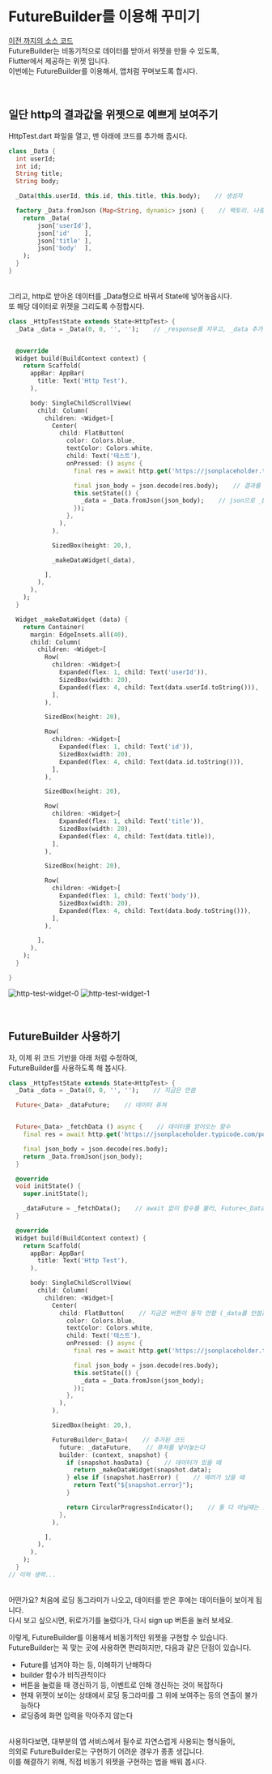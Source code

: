 # FutureBuilder를 이용해 꾸미기
[이전 까지의 소스 코드](sources/http-lib.zip)  
FutureBuilder는 비동기적으로 데이터를 받아서 위젯을 만들 수 있도록,  
Flutter에서 제공하는 위젯 입니다.  
이번에는 FutureBuilder를 이용해서, 앱처럼 꾸며보도록 합시다.  

&nbsp;  
## 일단 http의 결과값을 위젯으로 예쁘게 보여주기
HttpTest.dart 파일을 열고, 맨 아래에 코드를 추가해 줍시다.  

``` dart
class _Data {
  int userId;
  int id;
  String title;
  String body;

  _Data(this.userId, this.id, this.title, this.body);    // 생성자

  factory _Data.fromJson (Map<String, dynamic> json) {    // 팩토리. 나중에 _Data.fromJson()으로 호출
    return _Data(
        json['userId'],
        json['id'    ],
        json['title' ],
        json['body'  ],
    );
  }
}
```

&nbsp;  
그리고, http로 받아온 데이터를 _Data형으로 바꿔서 State에 넣어놓읍시다.  
또 해당 데이터로 위젯을 그리도록 수정합시다.  

``` dart
class _HttpTestState extends State<HttpTest> {
  _Data _data = _Data(0, 0, '', '');    // _response를 지우고, _data 추가


  @override
  Widget build(BuildContext context) {
    return Scaffold(
      appBar: AppBar(
        title: Text('Http Test'),
      ),

      body: SingleChildScrollView(
        child: Column(
          children: <Widget>[
            Center(
              child: FlatButton(
                color: Colors.blue,
                textColor: Colors.white,
                child: Text('테스트'),
                onPressed: () async {
                  final res = await http.get('https://jsonplaceholder.typicode.com/posts/1');

                  final json_body = json.decode(res.body);    // 결과를 json으로 convert
                  this.setState(() {
                    _data = _Data.fromJson(json_body);    // json으로 _Data를 만들어서 갱신
                  });
                },
              ),
            ),

            SizedBox(height: 20,),

            _makeDataWidget(_data),

          ],
        ),
      ),
    );
  }

  Widget _makeDataWidget (data) {
    return Container(
      margin: EdgeInsets.all(40),
      child: Column(
        children: <Widget>[
          Row(
            children: <Widget>[
              Expanded(flex: 1, child: Text('userId')),
              SizedBox(width: 20),
              Expanded(flex: 4, child: Text(data.userId.toString())),
            ],
          ),

          SizedBox(height: 20),

          Row(
            children: <Widget>[
              Expanded(flex: 1, child: Text('id')),
              SizedBox(width: 20),
              Expanded(flex: 4, child: Text(data.id.toString())),
            ],
          ),

          SizedBox(height: 20),

          Row(
            children: <Widget>[
              Expanded(flex: 1, child: Text('title')),
              SizedBox(width: 20),
              Expanded(flex: 4, child: Text(data.title)),
            ],
          ),

          SizedBox(height: 20),

          Row(
            children: <Widget>[
              Expanded(flex: 1, child: Text('body')),
              SizedBox(width: 20),
              Expanded(flex: 4, child: Text(data.body.toString())),
            ],
          ),

        ],
      ),
    );
  }

}
```

![http-test-widget-0](images/http-test-widget-0.png) ![http-test-widget-1](images/http-test-widget-1.png)


&nbsp;  
## FutureBuilder 사용하기
자, 이제 위 코드 기반을 아래 처럼 수정하여,  
FutureBuilder를 사용하도록 해 봅시다.  

``` dart
class _HttpTestState extends State<HttpTest> {
  _Data _data = _Data(0, 0, '', '');    // 지금은 안씀

  Future<_Data> _dataFuture;    // 데이터 퓨쳐


  Future<_Data> _fetchData () async {    // 데이터를 얻어오는 함수
    final res = await http.get('https://jsonplaceholder.typicode.com/posts/1');

    final json_body = json.decode(res.body);
    return _Data.fromJson(json_body);
  }

  @override
  void initState() {
    super.initState();

    _dataFuture = _fetchData();    // await 없이 함수를 불러, Future<_Data>를 넣어 놓는다
  }

  @override
  Widget build(BuildContext context) {
    return Scaffold(
      appBar: AppBar(
        title: Text('Http Test'),
      ),

      body: SingleChildScrollView(
        child: Column(
          children: <Widget>[
            Center(
              child: FlatButton(    // 지금은 버튼이 동작 안함 (_data를 안씀)
                color: Colors.blue,
                textColor: Colors.white,
                child: Text('테스트'),
                onPressed: () async {
                  final res = await http.get('https://jsonplaceholder.typicode.com/posts/1');

                  final json_body = json.decode(res.body);
                  this.setState(() {
                    _data = _Data.fromJson(json_body);
                  });
                },
              ),
            ),

            SizedBox(height: 20,),

            FutureBuilder<_Data>(    // 추가된 코드
              future: _dataFuture,    // 퓨쳐를 넣어놓는다
              builder: (context, snapshot) {
                if (snapshot.hasData) {    // 데이터가 있을 때
                  return _makeDataWidget(snapshot.data);
                } else if (snapshot.hasError) {    // 에러가 났을 때
                  return Text("${snapshot.error}");
                }

                return CircularProgressIndicator();    // 둘 다 아닐때는 로딩 동그라미
              },
            ),

          ],
        ),
      ),
    );
  }
// 이하 생략...
```

&nbsp;  
어떤가요? 처음에 로딩 동그라미가 나오고, 데이터를 받은 후에는 데이터들이 보이게 됩니다.  
다시 보고 싶으시면, 뒤로가기를 눌렀다가, 다시 sign up 버튼을 눌러 보세요.  

이렇게, FutureBuilder를 이용해서 비동기적인 위젯을 구현할 수 있습니다.  
FutureBuilder는 꼭 맞는 곳에 사용하면 편리하지만, 다음과 같은 단점이 있습니다.  
- Future를 넘겨야 하는 등, 이해하기 난해하다
- builder 함수가 비직관적이다
- 버튼을 눌렀을 때 갱신하기 등, 이벤트로 인해 갱신하는 것이 복잡하다
- 현재 위젯이 보이는 상태에서 로딩 동그라미를 그 위에 보여주는 등의 연출이 불가능하다
- 로딩중에 화면 입력을 막아주지 않는다

&nbsp;  
사용하다보면, 대부분의 앱 서비스에서 필수로 자연스럽게 사용되는 형식들이,  
의외로 FutureBuilder로는 구현하기 어려운 경우가 종종 생깁니다.  
이를 해결하기 위해, 직접 비동기 위젯을 구현하는 법을 배워 봅시다.  